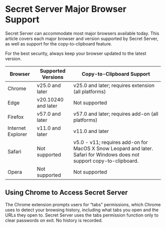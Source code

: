 [title]: # (Secret Server Major Browser Support)
[tags]: # (browser,support,chrome,edge,firefox,safari,opera,internet explorer,ie)
[priority]: # (1000)

# Secret Server Major Browser Support

Secret Server can accommodate most major browsers available today. This article covers each major browser and version supported by Secret Server, as well as support for the copy-to-clipboard feature.

For the best security, always keep your browser updated to the latest version.

Browser|Supported Versions| Copy-to-Clipboard Support
---|---|---
Chrome | v25.0 and later | v25.0 and later; requires extension (all platforms)
Edge | v20.10240 and later | Not supported
Firefox | v57.0 and later| v57.0 and later; requires add-on (all platforms)
Internet Explorer | v11.0 and later | v11.0 and later
Safari | Not supported | v5.0 - v11; requires add-on for MacOS X Snow Leopard and later. Safari for Windows does not support copy-to-clipboard.
Opera| Not supported | Not supported

## Using Chrome to Access Secret Server

The Chrome extension prompts users for “tabs” permissions, which Chrome uses to detect your browsing history, including what tabs you open and the URLs they open to. Secret Server uses the tabs permission function only to clear passwords on exit. No history is recorded.

